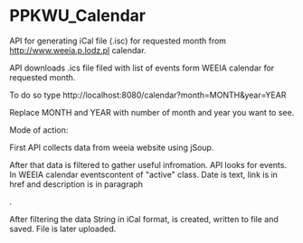 # PPKWU_Calendar

API for generating iCal file (.isc) for requested month from http://www.weeia.p.lodz.pl calendar.

API downloads .ics file filed with list of events form WEEIA calendar for requested month.

To do so type http://localhost:8080/calendar?month=MONTH&year=YEAR

Replace MONTH and YEAR with number of month and year you want to see.


Mode of action:

First API collects data from weeia website using jSoup. 

After that data is filtered to gather useful infromation.
API looks for events. In WEEIA calendar eventscontent of "active" class.
Date is text, link is in href and description is in paragraph <p>.
  
After filtering the data String in iCal format, is created, written to file and saved.
File is later uploaded.
